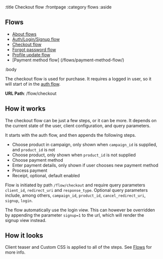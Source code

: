 :title Checkout flow
:frontpage
:category flows
:aside
## Flows
- [About flows](/flows/flows/)
- [Auth/Login/Signup flow](/flows/auth-flow/)
- [Checkout flow](/flows/checkout-flow/)
- [Forgot password flow](/flows/password-flow/)
- [Profile update flow](/flows/profile-update-flow/)
- [Payment method flow] (/flows/payment-method-flow/)

:body

The checkout flow is used for purchase. It requires a logged in user, so it will start of in the [auth flow](/flows/auth-flow/).

**URL Path**: /flow/checkout

## How it works
The checkout flow can be just a few steps, or it can be more. It depends on the current state of the user, client configuration, and query parameters.

It starts with the auth flow, and then appends the following steps.

* Choose product in campaign, only shown when `campaign_id` is supplied, and `product_id` is not
* Choose product, only shown when `product_id` is not supplied
* Choose payment method
* Enter payment details, only shown if user chooses new payment method
* Process payment
* Receipt, optional, default enabled

Flow is initiated by path `/flow/checkout` and require query parameters `client_id`, `redirect_uri` and `response_type`.
Optional query parameters include, among others, `campaign_id`, `product_id`, `cancel_redirect_uri`, `signup`, `login`.

The flow automatically use the login view. This can however be overridden by appending the parameter `signup=1` to the url, which will render the signup view instead.

## How it looks
Client teaser and Custom CSS is applied to all of the steps. See [Flows](/flows/flows/) for more info.